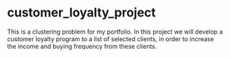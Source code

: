 # customer_loyalty_project
This is a clustering problem for my portfolio. In this project we will develop a customer loyalty program to a list of selected clients, in order to increase the income and buying frequency from these clients.
